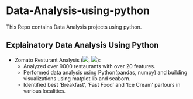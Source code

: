 # Data-Analysis-using-python
This Repo contains Data Analysis projects using python.

## Explainatory Data Analysis Using Python

 - Zomato Resturant Analysis ([<img src="https://img.icons8.com/fluency/48/000000/code.png"/>](https://github.com/Raghu-murugankutty/Data-Analysis-using-python/blob/main/Zomato%20dataset%20%2B%20EDA%20%2B%20Visualizations.ipynb), [<img src="https://img.icons8.com/office/40/000000/blog.png"/>](https://blog.jovian.ai/explanatory-data-analysis-of-zomato-restaurant-data-71ba8c3c7e5e)):
    - Analyzed over 9000 restaurants with over 20 features.
    - Performed data analysis using Python(pandas, numpy) and building visualizations using matplot lib and seaborn.
    - Identified best ‘Breakfast’, ‘Fast Food’ and ‘Ice Cream’ parlours in various localities.

